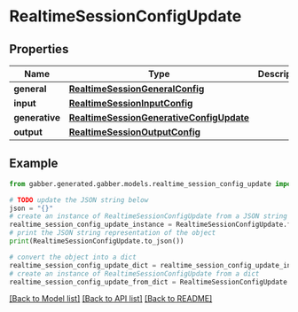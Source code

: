 # RealtimeSessionConfigUpdate


## Properties

Name | Type | Description | Notes
------------ | ------------- | ------------- | -------------
**general** | [**RealtimeSessionGeneralConfig**](RealtimeSessionGeneralConfig.md) |  | [optional] 
**input** | [**RealtimeSessionInputConfig**](RealtimeSessionInputConfig.md) |  | [optional] 
**generative** | [**RealtimeSessionGenerativeConfigUpdate**](RealtimeSessionGenerativeConfigUpdate.md) |  | [optional] 
**output** | [**RealtimeSessionOutputConfig**](RealtimeSessionOutputConfig.md) |  | [optional] 

## Example

```python
from gabber.generated.gabber.models.realtime_session_config_update import RealtimeSessionConfigUpdate

# TODO update the JSON string below
json = "{}"
# create an instance of RealtimeSessionConfigUpdate from a JSON string
realtime_session_config_update_instance = RealtimeSessionConfigUpdate.from_json(json)
# print the JSON string representation of the object
print(RealtimeSessionConfigUpdate.to_json())

# convert the object into a dict
realtime_session_config_update_dict = realtime_session_config_update_instance.to_dict()
# create an instance of RealtimeSessionConfigUpdate from a dict
realtime_session_config_update_from_dict = RealtimeSessionConfigUpdate.from_dict(realtime_session_config_update_dict)
```
[[Back to Model list]](../README.md#documentation-for-models) [[Back to API list]](../README.md#documentation-for-api-endpoints) [[Back to README]](../README.md)



